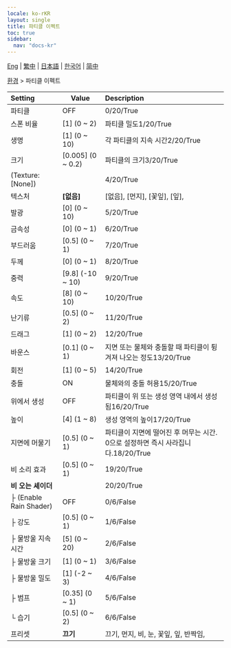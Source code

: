 ```yaml
---
locale: ko-rKR
layout: single
title: 파티클 이펙트
toc: true
sidebar:
  nav: "docs-kr"
---
```

[Eng](/dancexr/menu/2025.4/scene/particles) | [繁中](/tw/dancexr/menu/2025.4/scene/particles) | [日本語](/jp/dancexr/menu/2025.4/scene/particles) | [한국어](/kr/dancexr/menu/2025.4/scene/particles) | [简中](/zh/dancexr/menu/2025.4/scene/particles)

[환경](../menu#환경) > 파티클 이펙트



| Setting | Value | Description |
| :--- | --- | :--- |
| 파티클 | OFF | 0/20/True
| 스폰 비율 | [1] (0 ~ 2) | 파티클 밀도1/20/True
| 생명 | [1] (0 ~ 10) | 각 파티클의 지속 시간2/20/True
| 크기 | [0.005] (0 ~ 0.2) | 파티클의 크기3/20/True
| (Texture: [None]) || 4/20/True
| 텍스처 | **[없음]** | [없음], [먼지], [꽃잎], [잎],  |
| 발광 | [0] (0 ~ 10) | 5/20/True
| 금속성 | [0] (0 ~ 1) | 6/20/True
| 부드러움 | [0.5] (0 ~ 1) | 7/20/True
| 두께 | [0] (0 ~ 1) | 8/20/True
| 중력 | [9.8] (-10 ~ 10) | 9/20/True
| 속도 | [8] (0 ~ 10) | 10/20/True
| 난기류 | [0.5] (0 ~ 2) | 11/20/True
| 드래그 | [1] (0 ~ 2) | 12/20/True
| 바운스 | [0.1] (0 ~ 1) | 지면 또는 물체와 충돌할 때 파티클이 튕겨져 나오는 정도13/20/True
| 회전 | [1] (0 ~ 5) | 14/20/True
| 충돌 | ON | 물체와의 충돌 허용15/20/True
| 위에서 생성 | OFF | 파티클이 위 또는 생성 영역 내에서 생성됨16/20/True
| 높이 | [4] (1 ~ 8) | 생성 영역의 높이17/20/True
| 지면에 머물기 | [0.5] (0 ~ 1) | 파티클이 지면에 떨어진 후 머무는 시간. 0으로 설정하면 즉시 사라집니다.18/20/True
| 비 소리 효과 | [0.5] (0 ~ 1) | 19/20/True
| **비 오는 셰이더** | | 20/20/True
| ├ (Enable Rain Shader) | OFF | 0/6/False
| ├ 강도 | [0.5] (0 ~ 1) | 1/6/False
| ├ 물방울 지속 시간 | [5] (0 ~ 20) | 2/6/False
| ├ 물방울 크기 | [1] (0 ~ 1) | 3/6/False
| ├ 물방울 밀도 | [1] (-2 ~ 3) | 4/6/False
| ├ 범프 | [0.35] (0 ~ 1) | 5/6/False
| └ 습기 | [0.5] (0 ~ 2) | 6/6/False
| 프리셋 | **끄기** | 끄기, 먼지, 비, 눈, 꽃잎, 잎, 반짝임,  |
